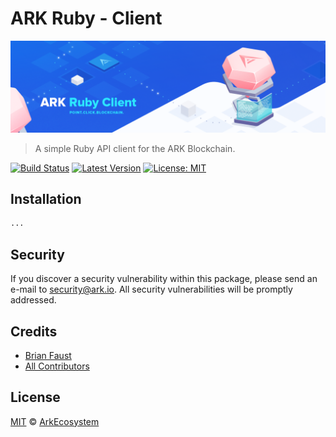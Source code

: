 # ARK Ruby - Client

<p align="center">
    <img src="https://github.com/ArkEcosystem/ARK-Ruby-Client/blob/master/banner.png" />
</p>

> A simple Ruby API client for the ARK Blockchain.

[![Build Status](https://img.shields.io/travis/ArkEcosystem/ARK-Ruby-Client/master.svg?style=flat-square)](https://travis-ci.org/ArkEcosystem/ARK-Ruby-Client)
[![Latest Version](https://img.shields.io/github/release/ArkEcosystem/ARK-Ruby-Client.svg?style=flat-square)](https://github.com/ArkEcosystem/ARK-Ruby-Client/releases)
[![License: MIT](https://img.shields.io/badge/License-MIT-yellow.svg)](https://opensource.org/licenses/MIT)

## Installation

```bash
...
```

## Security

If you discover a security vulnerability within this package, please send an e-mail to security@ark.io. All security vulnerabilities will be promptly addressed.

## Credits

- [Brian Faust](https://github.com/faustbrian)
- [All Contributors](../../../../contributors)

## License

[MIT](LICENSE) © [ArkEcosystem](https://ark.io)
